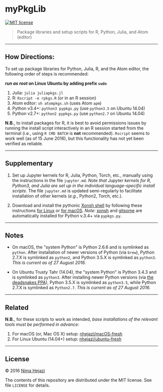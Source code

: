 # myPkgLib

[![MIT
license](http://img.shields.io/badge/license-MIT-brightgreen.svg)](http://opensource.org/licenses/MIT)

> Package libraries and setup scripts for R, Python, Julia,
> and Atom (editor)

---

## How Directions:

To set up package libraries for Python, Julia, R, and the Atom editor, the
following order of steps is recommended:

**_run as root_ on Linux Ubuntu by adding prefix `sudo`**

1. Julia: `julia juliapkgs.jl`
2. R: `Rscript -e rpkgs.R` (or in an R session)
3. Atom editor: `sh atompkgs.sh` (uses Atom `apm`)
4. Python v3.4+: `python3 pypkgs.py` (use `python3.5` on Ubuntu 14.04)
5. Python v2.7+: `python2 pypkgs.py` (use `python2.7` on Ubuntu 14.04)

__N.B.__, to install packages for R, it is best to avoid permissions issues by
running the install script interactively in an R session started from the
terminal (i.e., using `R CMD BATCH` is __not__ recommended). `Rscript` seems to
work well (as of 15 June 2016), but this functionality has not yet been verified
as reliable.

---

## Supplementary

1. Set up Jupyter kernels for R, Julia, Python, Torch, etc., manually using the
    instructions in the file `jupyter.md`. _Note that Jupyter kernels for R,
    Python3, and Julia are set up in the individual language-specific install
    scripts_. The file `jupyter.md` is updated semi-regularly to facilitate
    installation of other kernels (_e.g._, Python2, Torch, etc.).

2. Download and install the pythonic [Xonsh shell](http://xon.sh) by following
    these instructions [for Linux](http://xon.sh/linux.html) or [for
    macOS](http://xon.sh/osx.html). _Note:_
    [xonsh](https://github.com/xonsh/xonsh) and
    [gitsome](https://github.com/donnemartin/gitsome) are automatically
    installed for Python v.3.4+ via `pypkgs.py`.

---

## Notes

* On macOS, the "system Python" is Python 2.6.6 and is symlinked as `python`.
    After installation of newer versions of Python (via `brew`), Python 2.7.X is
    symlinked as `python2`, and Python 3.5.X is symlinked as `python3`. _This is
    current as of 27 August 2016._

* On Ubuntu Trusty Tahr (14.04), the "system Python" is Python 3.4.3 and is
    symlinked as `python3`. After installing newer Python versions (via [the
    deadsnakes PPA](https://launchpad.net/~fkrull/+archive/ubuntu/deadsnakes)),
    Python 3.5.X is symlinked as `python3.5`, while Python 2.7.X is symlinked as
    `Python2.7`. _This is current as of 27 August 2016._

---

## Related

__N.B.__, for these scripts to work as intended, _base installations of the
relevant tools must be performed in advance:_

1. For macOS (or, Mac OS X) setup:
    [nhejazi/macOS-fresh](https://github.com/nhejazi/macOS-fresh)
2. For Linux Ubuntu (14.04+) setup:
    [nhejazi/ubuntu-fresh](https://github.com/nhejazi/ubuntu-fresh)

---

## License

&copy; 2016 [Nima Hejazi](http://nimahejazi.org)

The contents of this repository are distributed under the MIT license. See file
`LICENSE` for details.

